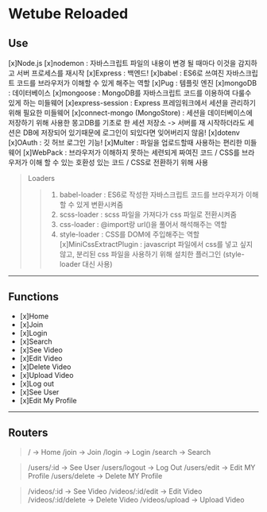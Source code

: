 # Wetube Reloaded

## Use
[x]Node.js
[x]nodemon : 자바스크립트 파일의 내용이 변경 될 때마다 이것을 감지하고 서버 프로세스를 재시작
[x]Express : 백엔드!
[x]babel : ES6로 쓰여진 자바스크립트 코드를 브라우저가 이해할 수 있게 해주는 역할
[x]Pug : 템플릿 엔진
[x]mongoDB : 데이터베이스
[x]mongoose : MongoDB를 자바스크립트 코드를 이용하여 다룰수 있게 하는 미들웨어
[x]express-session : Express 프레임워크에서 세션을 관리하기 위해 필요한 미들웨어
[x]connect-mongo (MongoStore) : 세션을 데이터베이스에 저장하기 위해 사용한 몽고DB를 기초로 한 세션 저장소 -> 서버를 재 시작하더라도 세션은 DB에 저장되어 있기때문에 로그인이 되있다면 잊어버리지 않음!
[x]dotenv
[x]OAuth : 깃 허브 로그인 기능!
[x]Multer : 파일을 업로드할때 사용하는 편리한 미들웨어
[x]WebPack : 브라우저가 이해하지 못하는 세련되게 짜여진 코드 / CSS를 브라우저가 이해 할 수 있는 호환성 있는 코드 / CSS로 전환하기 위해 사용
> Loaders
>> 1. babel-loader : ES6로 작성한 자바스크립트 코드를 브라우저가 이해할 수 있게 변환시켜줌
>> 2. scss-loader : scss 파일을 가져다가 css 파일로 전환시켜줌
>> 3. css-loader : @import랑 url()을 풀어서 해석해주는 역할
>> 4. style-loader : CSS를 DOM에 주입해주는 역할
>[x]MiniCssExtractPlugin : javascript 파일에서 css를 넣고 싶지 않고, 분리된 css 파일을 사용하기 위해 설치한 플러그인 (style-loader 대신 사용)

***

## Functions
- [x]Home
- [x]Join
- [x]Login
- [x]Search
- [x]See Video
- [x]Edit Video
- [x]Delete Video
- [x]Upload Video
- [x]Log out
- [x]See User
- [x]Edit My Profile
***

## Routers
>/ -> Home
>/join -> Join
>/login -> Login
>/search -> Search

>/users/:id -> See User
>/users/logout -> Log Out
>/users/edit -> Edit MY Profile
>/users/delete -> Delete MY Profile

>/videos/:id -> See Video
>/videos/:id/edit -> Edit Video
>/videos/:id/delete -> Delete Video
>/videos/upload -> Upload Video